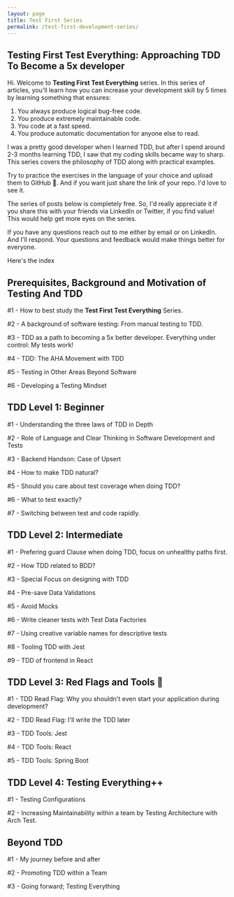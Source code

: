 ```yaml
---
layout: page
title: Test First Series
permalink: /test-first-development-series/
---
```


## **Testing First Test Everything**: Approaching TDD To Become a 5x developer

Hi. Welcome to **Testing First Test Everything** series. In this series of articles, you'll learn how you can increase your development skill by 5 times by learning something that ensures:

1. You always produce logical bug-free code.
2. You produce extremely maintainable code.
3. You code at a fast speed.
4. You produce automatic documentation for anyone else to read.

I was a pretty good developer when I learned TDD, but after I spend around 2-3 months learning TDD, I saw that my coding skills became way to sharp. This series covers the philosophy of TDD along with practical examples.

Try to practice the exercises in the language of your choice and upload them to GitHub 🙂. And if you want just share the link of your repo. I'd love to see it.

The series of posts below is completely free. So, I'd really appreciate it if you share this with your friends via LinkedIn or Twitter, if you find value! This would help get more eyes on the series.

If you have any questions reach out to me either by email or on LinkedIn. And I'll respond. Your questions and feedback would make things better for everyone.

Here's the index

## Prerequisites, Background and Motivation of Testing And TDD

#1 - How to best study the **Test First Test Everything** Series.

#2 - A background of software testing: From manual testing to TDD.

#3 - TDD as a path to becoming a 5x better developer. Everything under control: My tests work!

#4 - TDD: The AHA Movement with TDD

#5 - Testing in Other Areas Beyond Software

#6 - Developing a Testing Mindset

## TDD Level 1: Beginner

#1 - Understanding the three laws of TDD in Depth

#2 - Role of Language and Clear Thinking in Software Development and Tests

#3 - Backend Handson: Case of Upsert

#4 - How to make TDD natural?

#5 - Should you care about test coverage when doing TDD?

#6 - What to test exactly?

#7 - Switching between test and code rapidly.

## TDD Level 2: Intermediate

#1 - Prefering guard Clause when doing TDD, focus on unhealthy paths first.

#2 - How TDD related to BDD?

#3 - Special Focus on designing with TDD

#4 - Pre-save Data Validations

#5 - Avoid Mocks

#6 - Write cleaner tests with Test Data Factories

#7 - Using creative variable names for descriptive tests

#8 - Tooling TDD with Jest

#9 - TDD of frontend in React

## TDD Level 3: Red Flags and Tools 🚩

#1 - TDD Read Flag: Why you shouldn't even start your application during development?

#2 - TDD Read Flag: I'll write the TDD later

#3 - TDD Tools: Jest

#4 - TDD Tools: React

#5 - TDD Tools: Spring Boot

## TDD Level 4: Testing Everything++

#1 - Testing Configurations

#2 - Increasing Maintainability within a team by Testing Architecture with Arch Test.

## Beyond TDD

#1 - My journey before and after

#2 - Promoting TDD within a Team

#3 - Going forward; Testing Everything